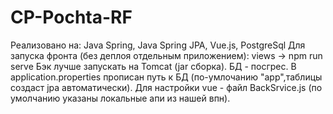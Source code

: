 # CP-Pochta-RF
Реализовано на: Java Spring, Java Spring JPA, Vue.js, PostgreSql
Для запуска фронта (без деплоя отдельным приложением): views -> npm run serve
Бэк лучше запускать на Tomcat (jar сборка).
БД - посгрес. 
В application.properties прописан путь к БД (по-умлочанию "app",таблицы создаст jpa автоматически).
Для настройки vue - файл BackSrvice.js (по умолчанию указаны локальные апи из нашей впн).